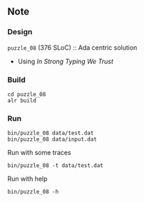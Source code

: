 ## Note

### Design

`puzzle_08` (376 SLoC) :: Ada centric solution

* Using *In Strong Typing We Trust*

### Build

```shell
cd puzzle_08
alr build
```

### Run

```shell
bin/puzzle_08 data/test.dat
bin/puzzle_08 data/input.dat
```

Run with some traces

```shell
bin/puzzle_08 -t data/test.dat
```

Run with help

```shell
bin/puzzle_08 -h
```
